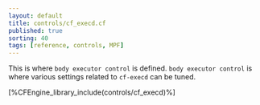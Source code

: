 ```yaml
---
layout: default
title: controls/cf_execd.cf
published: true
sorting: 40
tags: [reference, controls, MPF]
---
```


This is where `body executor control` is defined. `body executor control` is where
various settings related to `cf-execd` can be tuned.

[%CFEngine_library_include(controls/cf_execd)%]

